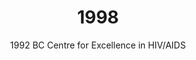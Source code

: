 ---
published: true
layout: "post"
title: "1998"
timeline: "false"
teaserText: "The BC Centre for Excellence has set the world standard for HIV care and treatment. This is the story of Dr. Julio Montaner, the man in the centre of it all."
subtitle: "1992 BC Centre for Excellence in HIV/AIDS"
video: "http://player.vimeo.com/video/70389742"
teaserImg: "1998-teaser.jpg"
featureImg: "1998-feature.jpg"

statistics:
- stat: "2,339"
  desc: "Canadians diagnosed with HIV."
  link: "http://www.cdnaids.ca/canadianaidssocietymilestones"
  type: "webpage"

- stat: "5.8"
  desc: "million infected with HIV worldwide."
  link: "http://www.avert.org/aids-history98-02.htm"
  type: "webpage"

- stat: "510,000"
  desc: "children worldwide, less than 15 years of age, die of AIDS."
  link: "http://www.unaids.org/en/media/unaids/contentassets/dataimport/publications/irc-pub06/epiupdate98_en.pdf"
  type: "pdf"

global:
- item: "12th IAS Conference, with the theme 'Bridging the Gap' takes place in Geneva, Switzerland."
  link: "http://www.iasociety.org/Default.aspx?pageId=79"
  type: "webpage"

- item: "Treatment Action Campaign (TAC) forms in South Africa."
  link: "http://www.tac.org.za/"
  type: "webpage"

- item: "US Congressional Black Caucus develops a 'Call to Action,' requesting that the President and Surgeon General declare HIV/AIDS a 'State of Emergency' in the African American community."
  link: "http://cbc.fudge.house.gov/"
  type: "webpage"

national:
- item: "After nearly four years, 427 witnesses, 50,000 transcript pages of testimony and more than $17 million in taxpayers' money, no blame to the Canadian Red Cross Society."
  link: "http://www.cdnaids.ca/federalgovernmentreleaseskreverrepo"
  type: "webpage"

- item: "The Canadian Blood Services is established to replace the Canadian Red Cross, after recommendations made by the Krever Report."
  link: "http://www.cbc.ca/news/background/taintedblood/bloodscandal_timeline.html"
  type: "webpage"

- item: "The first Canadian HIV/AIDS Skills Building Symposium is held to share best practices, capacity building and networking for those working in the field of HIV/AIDS."
  link: "http://www.cdnaids.ca/canadianaidssocietymilestones"
  type: "webpage"

year:
- item: "Monika Lewinsky and Bill Clinton political sex scandal emerges."
  link: "http://www.youtube.com/watch?v=kaTFqttOpjE"
  type: "video"

- item: "Europe adopts a single currency - The Euro."
  link: "http://fx.sauder.ubc.ca/euro/"
  type: "webpage"

- item: "The second Congo War begins. 3,900,000 people are killed before it ends in 2003, making it the bloodiest war, since World War II."
  link: "http://en.wikipedia.org/wiki/1998"
  type: "webpage"

local:
- item: "Vancouver Area Network of Drug Users (VANDU) secures funding and incorporates."
  link: "http://www.vandu.org/"
  type: "webpage"

- item: "AIDS Vancouver establishes GAYWAY, a wellness organization for gay men. Gayway, an AIDS Vancouver project, is billed as a gay men's resource exchange designed to bring gay men together in an effort to build a stronger community by cultivating assets instead of bemoaning deficits."

- item: "BCPWA is Western Canada’s largest AIDS organization with a membership of over 3,400 individuals."
  link: "http://www.positivelivingbc.org/files/bcpwa/articles/bcpwa-history-long.pdf"
  type: "pdf"
---